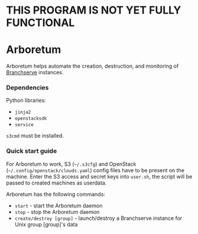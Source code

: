 THIS PROGRAM IS NOT YET FULLY FUNCTIONAL
========================================

# Arboretum
Arboretum helps automate the creation, destruction, and monitoring of [Branchserve](https://github.com/wtsi-hgi/branchserve) instances. 

### Dependencies
Python libraries:
 - `jinja2`
 - `openstacksdk`
 - `service`

`s3cmd` must be installed.

### Quick start guide

For Arboretum to work, S3 (`~/.s3cfg`) and OpenStack (`~/.config/openstack/clouds.yaml`) config files have to be present on the machine. Enter the S3 access and secret keys into `user.sh`, the script will be passed to created machines as userdata.

Arboretum has the following commands:
 - `start` - start the Arboretum daemon
 - `stop` - stop the Arboretum daemon
 - `create/destroy [group]` - launch/destroy a Branchserve instance for Unix group [group]'s data
